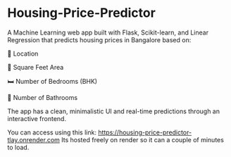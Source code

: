 ﻿# Housing-Price-Predictor
A Machine Learning web app built with Flask, Scikit-learn, and Linear Regression that predicts housing prices in Bangalore based on:

📍 Location

📏 Square Feet Area

🛏️ Number of Bedrooms (BHK)

🚿 Number of Bathrooms

The app has a clean, minimalistic UI and real-time predictions through an interactive frontend.

You can access using this link: https://housing-price-predictor-tlay.onrender.com
Its hosted freely on render so it can a couple of minutes to load.
